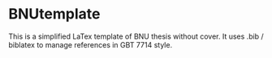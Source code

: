 # BNUtemplate
This is a simplified LaTex template of BNU thesis without cover. It uses .bib / biblatex to manage references in GBT 7714 style. 
